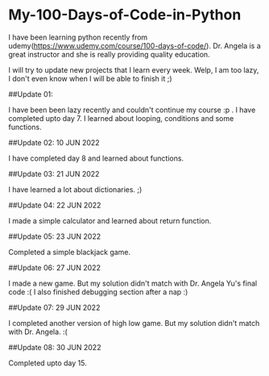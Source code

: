 # My-100-Days-of-Code-in-Python
I have been learning python recently from udemy(https://www.udemy.com/course/100-days-of-code/). Dr. Angela is a great instructor and she is really providing quality education. 

I will try to update new projects that I learn every week. Welp, I am too lazy, I don't even know when I will be able to finish it ;)

##Update 01:

I have been been lazy recently and couldn't continue my course :p . I have completed upto day 7. I learned about looping, conditions and some functions.

##Update 02: 10 JUN 2022

I have completed day 8 and learned about functions. 

##Update 03: 21 JUN 2022

I have learned a lot about dictionaries. ;)

##Update 04: 22 JUN 2022

I made a simple calculator and learned about return function.

##Update 05: 23 JUN 2022

Completed a simple blackjack game.

##Update 06: 27 JUN 2022

I made a new game. But my solution didn't match with Dr. Angela Yu's final code :( I also finished debugging section after a nap :)

##Update 07: 29 JUN 2022

I completed another version of high low game. But my solution didn't match with Dr. Angela. :(

##Update 08: 30 JUN 2022

Completed upto day 15.

